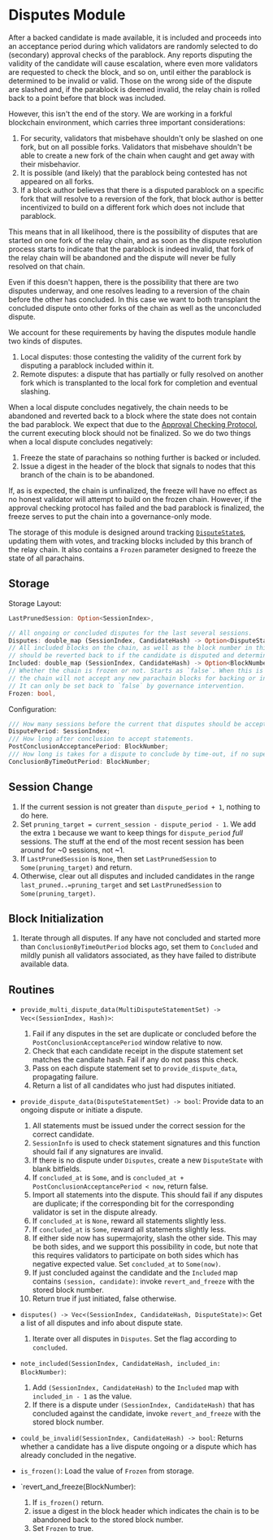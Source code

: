 # Disputes Module

After a backed candidate is made available, it is included and proceeds into an acceptance period during which validators are randomly selected to do (secondary) approval checks of the parablock. Any reports disputing the validity of the candidate will cause escalation, where even more validators are requested to check the block, and so on, until either the parablock is determined to be invalid or valid. Those on the wrong side of the dispute are slashed and, if the parablock is deemed invalid, the relay chain is rolled back to a point before that block was included.

However, this isn't the end of the story. We are working in a forkful blockchain environment, which carries three important considerations:

1. For security, validators that misbehave shouldn't only be slashed on one fork, but on all possible forks. Validators that misbehave shouldn't be able to create a new fork of the chain when caught and get away with their misbehavior.
1. It is possible (and likely) that the parablock being contested has not appeared on all forks.
1. If a block author believes that there is a disputed parablock on a specific fork that will resolve to a reversion of the fork, that block author is better incentivized to build on a different fork which does not include that parablock.

This means that in all likelihood, there is the possibility of disputes that are started on one fork of the relay chain, and as soon as the dispute resolution process starts to indicate that the parablock is indeed invalid, that fork of the relay chain will be abandoned and the dispute will never be fully resolved on that chain.

Even if this doesn't happen, there is the possibility that there are two disputes underway, and one resolves leading to a reversion of the chain before the other has concluded. In this case we want to both transplant the concluded dispute onto other forks of the chain as well as the unconcluded dispute.

We account for these requirements by having the disputes module handle two kinds of disputes.

1. Local disputes: those contesting the validity of the current fork by disputing a parablock included within it.
1. Remote disputes: a dispute that has partially or fully resolved on another fork which is transplanted to the local fork for completion and eventual slashing.

When a local dispute concludes negatively, the chain needs to be abandoned and reverted back to a block where the state does not contain the bad parablock. We expect that due to the [Approval Checking Protocol](../protocol-approval.md), the current executing block should not be finalized. So we do two things when a local dispute concludes negatively:
1. Freeze the state of parachains so nothing further is backed or included.
1. Issue a digest in the header of the block that signals to nodes that this branch of the chain is to be abandoned.

If, as is expected, the chain is unfinalized, the freeze will have no effect as no honest validator will attempt to build on the frozen chain. However, if the approval checking protocol has failed and the bad parablock is finalized, the freeze serves to put the chain into a governance-only mode.

The storage of this module is designed around tracking [`DisputeState`s](../types/disputes.md#disputestate), updating them with votes, and tracking blocks included by this branch of the relay chain. It also contains a `Frozen` parameter designed to freeze the state of all parachains.

## Storage

Storage Layout:

```rust
LastPrunedSession: Option<SessionIndex>,

// All ongoing or concluded disputes for the last several sessions.
Disputes: double_map (SessionIndex, CandidateHash) -> Option<DisputeState>,
// All included blocks on the chain, as well as the block number in this chain that
// should be reverted back to if the candidate is disputed and determined to be invalid.
Included: double_map (SessionIndex, CandidateHash) -> Option<BlockNumber>,
// Whether the chain is frozen or not. Starts as `false`. When this is `true`,
// the chain will not accept any new parachain blocks for backing or inclusion.
// It can only be set back to `false` by governance intervention.
Frozen: bool,
```

Configuration:

```rust
/// How many sessions before the current that disputes should be accepted for.
DisputePeriod: SessionIndex;
/// How long after conclusion to accept statements.
PostConclusionAcceptancePeriod: BlockNumber;
/// How long is takes for a dispute to conclude by time-out, if no supermajority is reached.
ConclusionByTimeOutPeriod: BlockNumber;
```

## Session Change

1. If the current session is not greater than `dispute_period + 1`, nothing to do here.
1. Set `pruning_target = current_session - dispute_period - 1`. We add the extra `1` because we want to keep things for `dispute_period` _full_ sessions. The stuff at the end of the most recent session has been around for ~0 sessions, not ~1.
1. If `LastPrunedSession` is `None`, then set `LastPrunedSession` to `Some(pruning_target)` and return.
1. Otherwise, clear out all disputes and included candidates in the range `last_pruned..=pruning_target` and set `LastPrunedSession` to `Some(pruning_target)`.

## Block Initialization

1. Iterate through all disputes. If any have not concluded and started more than `ConclusionByTimeOutPeriod` blocks ago, set them to `Concluded` and mildly punish all validators associated, as they have failed to distribute available data.

## Routines

* `provide_multi_dispute_data(MultiDisputeStatementSet) -> Vec<(SessionIndex, Hash)>`:
  1. Fail if any disputes in the set are duplicate or concluded before the `PostConclusionAcceptancePeriod` window relative to now.
  1. Check that each candidate receipt in the dispute statement set matches the candiate hash. Fail if any do not pass this check.
  1. Pass on each dispute statement set to `provide_dispute_data`, propagating failure.
  1. Return a list of all candidates who just had disputes initiated.

* `provide_dispute_data(DisputeStatementSet) -> bool`: Provide data to an ongoing dispute or initiate a dispute.
  1. All statements must be issued under the correct session for the correct candidate. 
  1. `SessionInfo` is used to check statement signatures and this function should fail if any signatures are invalid.
  1. If there is no dispute under `Disputes`, create a new `DisputeState` with blank bitfields.
  1. If `concluded_at` is `Some`, and is `concluded_at + PostConclusionAcceptancePeriod < now`, return false.
  1. Import all statements into the dispute. This should fail if any disputes are duplicate; if the corresponding bit for the corresponding validator is set in the dispute already.
  1. If `concluded_at` is `None`, reward all statements slightly less.
  1. If `concluded_at` is `Some`, reward all statements slightly less.
  1. If either side now has supermajority, slash the other side. This may be both sides, and we support this possibility in code, but note that this requires validators to participate on both sides which has negative expected value. Set `concluded_at` to `Some(now)`.
  1. If just concluded against the candidate and the `Included` map contains `(session, candidate)`: invoke `revert_and_freeze` with the stored block number.
  1. Return true if just initiated, false otherwise.

* `disputes() -> Vec<(SessionIndex, CandidateHash, DisputeState)>`: Get a list of all disputes and info about dispute state.
  1. Iterate over all disputes in `Disputes`. Set the flag according to `concluded`.

* `note_included(SessionIndex, CandidateHash, included_in: BlockNumber)`:
  1. Add `(SessionIndex, CandidateHash)` to the `Included` map with `included_in - 1` as the value.
  1. If there is a dispute under `(SessionIndex, CandidateHash)` that has concluded against the candidate, invoke `revert_and_freeze` with the stored block number.

* `could_be_invalid(SessionIndex, CandidateHash) -> bool`: Returns whether a candidate has a live dispute ongoing or a dispute which has already concluded in the negative.

* `is_frozen()`: Load the value of `Frozen` from storage.

* `revert_and_freeze(BlockNumber):
  1. If `is_frozen()` return.
  1. issue a digest in the block header which indicates the chain is to be abandoned back to the stored block number.
  1. Set `Frozen` to true.
